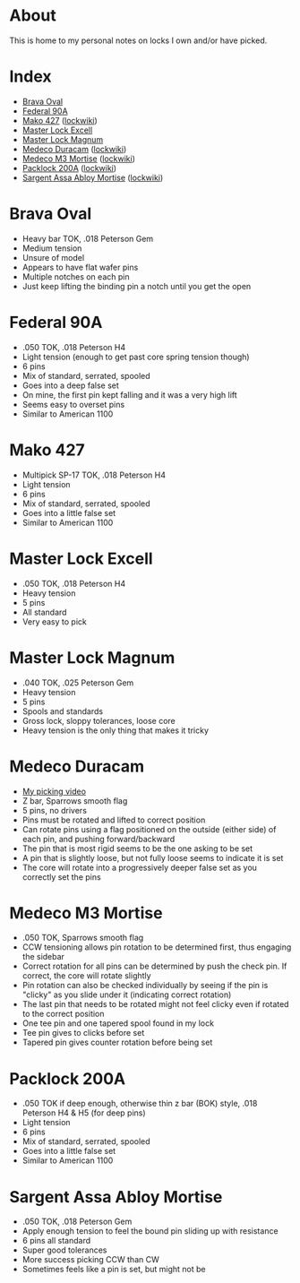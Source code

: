 # About
This is home to my personal notes on locks I own and/or have picked.

# Index
* [Brava Oval](#brava-oval)
* [Federal 90A](#federal-90a)
* [Mako 427](#mako-427) ([lockwiki](https://www.lockwiki.com/index.php/MAKO_427))
* [Master Lock Excell](#master-lock-excell)
* [Master Lock Magnum](#master-lock-magnum)
* [Medeco Duracam](#medeco-duracam) ([lockwiki](https://www.lockwiki.com/index.php/Medeco_Duracam))
* [Medeco M3 Mortise](#medico-m3-mortise) ([lockwiki](https://www.lockwiki.com/index.php/Medeco_M3))
* [Packlock 200A](#paclock-200a) ([lockwiki](https://www.lockwiki.com/index.php/PACLOCK_200A))
* [Sargent Assa Abloy Mortise](#sargent-assa-abloy-mortise) ([lockwiki](https://www.lockwiki.com/index.php/Sargent))

# Brava Oval
* Heavy bar TOK, .018 Peterson Gem
* Medium tension
* Unsure of model
* Appears to have flat wafer pins
* Multiple notches on each pin
* Just keep lifting the binding pin a notch until you get the open

# Federal 90A
* .050 TOK, .018 Peterson H4
* Light tension (enough to get past core spring tension though)
* 6 pins
* Mix of standard, serrated, spooled
* Goes into a deep false set
* On mine, the first pin kept falling and it was a very high lift
* Seems easy to overset pins
* Similar to American 1100

# Mako 427
* Multipick SP-17 TOK, .018 Peterson H4
* Light tension
* 6 pins
* Mix of standard, serrated, spooled
* Goes into a little false set
* Similar to American 1100

# Master Lock Excell
* .050 TOK, .018 Peterson H4
* Heavy tension
* 5 pins
* All standard
* Very easy to pick

# Master Lock Magnum
* .040 TOK, .025 Peterson Gem
* Heavy tension
* 5 pins
* Spools and standards
* Gross lock, sloppy tolerances, loose core
* Heavy tension is the only thing that makes it tricky

# Medeco Duracam
* [My picking video](https://youtu.be/23MHaHG4b7k?si=364pB42eWZhKSs5o)
* Z bar, Sparrows smooth flag
* 5 pins, no drivers
* Pins must be rotated and lifted to correct position
* Can rotate pins using a flag positioned on the outside (either side) of each pin, and pushing forward/backward
* The pin that is most rigid seems to be the one asking to be set
* A pin that is slightly loose, but not fully loose seems to indicate it is set
* The core will rotate into a progressively deeper false set as you correctly set the pins

# Medeco M3 Mortise
* .050 TOK, Sparrows smooth flag
* CCW tensioning allows pin rotation to be determined first, thus engaging the sidebar
* Correct rotation for all pins can be determined by push the check pin. If correct, the core will rotate slightly
* Pin rotation can also be checked individually by seeing if the pin is "clicky" as you slide under it (indicating correct rotation)
* The last pin that needs to be rotated might not feel clicky even if rotated to the correct position
* One tee pin and one tapered spool found in my lock
* Tee pin gives to clicks before set
* Tapered pin gives counter rotation before being set

# Packlock 200A
* .050 TOK if deep enough, otherwise thin z bar (BOK) style, .018 Peterson H4 & H5 (for deep pins)
* Light tension
* 6 pins
* Mix of standard, serrated, spooled
* Goes into a little false set
* Similar to American 1100

# Sargent Assa Abloy Mortise
* .050 TOK, .018 Peterson Gem
* Apply enough tension to feel the bound pin sliding up with resistance
* 6 pins all standard
* Super good tolerances
* More success picking CCW than CW
* Sometimes feels like a pin is set, but might not be

  

